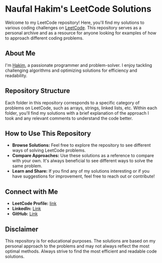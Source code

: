 # Naufal Hakim's LeetCode Solutions

Welcome to my LeetCode repository! Here, you'll find my solutions to various coding challenges on [LeetCode](https://leetcode.com/nfhakim/). This repository serves as a personal archive and as a resource for anyone looking for examples of how to approach different coding problems.

## About Me

I'm [Hakim](https://leetcode.com/nfhakim/), a passionate programmer and problem-solver. I enjoy tackling challenging algorithms and optimizing solutions for efficiency and readability.

## Repository Structure

Each folder in this repository corresponds to a specific category of problems on LeetCode, such as arrays, strings, linked lists, etc. Within each folder, you'll find my solutions with a brief explanation of the approach I took and any relevant comments to understand the code better.
<!--
## My Progress

- **Total Problems Solved:** [Add your total problems solved]
- **Languages Used:** [List the programming languages you've used, e.g., Python, Java, C++]
- **Favorite Problems:** [List a few problems that you found particularly interesting or challenging]
-->
## How to Use This Repository

- **Browse Solutions:** Feel free to explore the repository to see different ways of solving LeetCode problems.
- **Compare Approaches:** Use these solutions as a reference to compare with your own. It's always beneficial to see different ways to solve the same problem.
- **Learn and Share:** If you find any of my solutions interesting or if you have suggestions for improvement, feel free to reach out or contribute!

## Connect with Me

- **LeetCode Profile:** [link](https://leetcode.com/nfhakim/)
- **LinkedIn:** [Link](https://www.linkedin.com/in/nfhakim/)
- **GitHub:** [Link](https://github.com/nfhakim)
  
## Disclaimer

This repository is for educational purposes. The solutions are based on my personal approach to the problems and may not always reflect the most optimal methods. Always strive to find the most efficient and readable code solutions.
